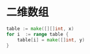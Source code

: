 # 二维数组

~~~go
table := make([][]int, x)
for i  := range table {
    table[i] = make([]int, y)
}

~~~

